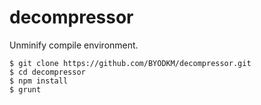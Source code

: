 # decompressor

Unminify compile environment.

```
$ git clone https://github.com/BYODKM/decompressor.git
$ cd decompressor
$ npm install
$ grunt
```
